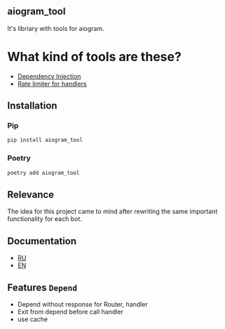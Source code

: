 ## aiogram_tool
It's libriary with tools for aiogram.


# What kind of tools are these?
- [Dependency Injection](https://github.com/shayzi3/aiogram_tool/blob/master/examples/depend/default.py)
- [Rate limiter for handlers](https://github.com/shayzi3/aiogram_tool/blob/master/examples/limit/default.py)


## Installation

### Pip
```cmd
pip install aiogram_tool
```

### Poetry
```cmd
poetry add aiogram_tool
```

## Relevance
The idea for this project came to mind after rewriting the same important functionality for each bot.


## Documentation

- [RU]()
- [EN]()


## Features `Depend`

- Depend without response for Router, handler
- Exit from depend before call handler
- use cache

